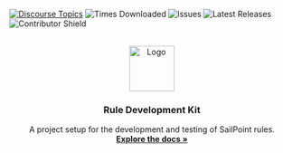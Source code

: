 [![Discourse Topics][discourse-shield]][discourse-url]
![Times Downloaded][downloads-shield]
![Issues][issues-shield]
![Latest Releases][release-shield]
![Contributor Shield][contributor-shield]

[discourse-shield]: https://img.shields.io/discourse/topics?label=Discuss%20This%20Tool&server=https%3A%2F%2Fdeveloper.sailpoint.com%2Fdiscuss
[discourse-url]: https://developer.sailpoint.com/discuss/tag/rules
[downloads-shield]: https://img.shields.io/github/downloads/sailpoint-oss/rule-developement-kit/total?label=Downloads
[issues-shield]:https://img.shields.io/github/issues/sailpoint-oss/rule-developement-kit?label=Issues
[release-shield]: https://img.shields.io/github/v/release/sailpoint-oss/rule-developement-kit?label=Current%20Release
[contributor-shield]:https://img.shields.io/github/contributors/sailpoint-oss/rule-developement-kit?label=Contributors

[product-screenshot]: ./assets/images/intellij.png

<!-- PROJECT LOGO -->
<br />
<div align="center">
  <a href="https://github.com/othneildrew/Best-README-Template">
    <img src="https://avatars.githubusercontent.com/u/63106368?s=200&v=4" alt="Logo" width="80" height="80">
  </a>

  <h3 align="center">Rule Development Kit</h3>

  <p align="center">
    A project setup for the development and testing of SailPoint rules.
    <br />
    <a href="https://developer.sailpoint.com/idn/tools/rule-development-kit"><strong>Explore the docs »</strong></a>
    <br />
    <br />
    <!-- <a href="https://github.com/sailpoint/repo-template">View Demo</a>
    ·
    <a href="https://github.com/sailpoint-oss/repo-template/issues">Report Bug</a>
    ·
    <a href="https://github.com/sailpoint-oss/repo-template/issueschoose">Request Feature</a> -->
  </p>
</div>